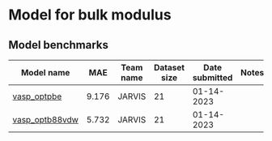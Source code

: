 # Model for bulk modulus

<h2>Model benchmarks</h2>

<table style="width:100%" id="j_table">
 <thead>
  <tr>
    <th>Model name</th>
    <th>MAE</th>
    <th>Team name</th>
    <th>Dataset size</th>
    <th>Date submitted</th>
    <th>Notes</th>
  </tr>
 </thead>
<!--table_content--><tr><td><a href="https://journals.aps.org/prb/abstract/10.1103/PhysRevB.98.014107" target="_blank">vasp_optpbe</a></td><td>9.176</td><td>JARVIS</td><td>21</td><td>01-14-2023</td><td></td></tr><!--table_content--><tr><td><a href="https://www.nature.com/articles/s41524-020-00440-1" target="_blank">vasp_optb88vdw</a></td><td>5.732</td><td>JARVIS</td><td>21</td><td>01-14-2023</td><td></td></tr><!--table_content-->
</table>